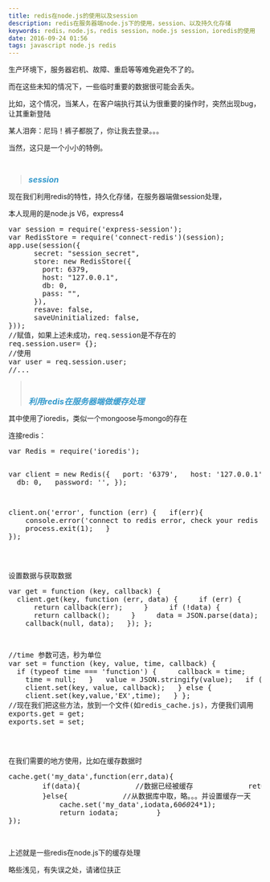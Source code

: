 ```yaml
---
title: redis在node.js的使用以及session
description: redis在服务器端node.js下的使用，session、以及持久化存储
keywords: redis，node.js，redis session，node.js session，ioredis的使用
date: 2016-09-24 01:56
tags: javascript node.js redis
---
```

<p>生产环境下，服务器宕机、故障、重启等等难免避免不了的。</p><p>而在这些未知的情况下，一些临时重要的数据很可能会丢失。</p><p>比如，这个情况，当某人，在客户端执行其认为很重要的操作时，突然出现bug，让其重新登陆</p><p>某人泪奔：尼玛！裤子都脱了，你让我去登录。。。</p><p>当然，这只是一个小小的特例。</p><p><br/></p><blockquote><p><span style="font-size: 16px; font-style: italic; font-weight: bold; line-height: 18px;"><span style="font-size: 16px; font-style: italic; font-weight: bold; color: rgb(51, 153, 204); line-height: 18px;">session</span></span></p></blockquote><p>现在我们利用redis的特性，持久化存储，在服务器端做session处理，</p><p>本人现用的是node.js V6，express4</p><pre class="brush:js;toolbar:false">var&nbsp;session&nbsp;=&nbsp;require(&#39;express-session&#39;);
var&nbsp;RedisStore&nbsp;=&nbsp;require(&#39;connect-redis&#39;)(session);
app.use(session({
&nbsp;&nbsp;&nbsp;&nbsp;&nbsp;&nbsp;secret:&nbsp;&quot;session_secret&quot;,
&nbsp;&nbsp;&nbsp;&nbsp;&nbsp;&nbsp;store:&nbsp;new&nbsp;RedisStore({
&nbsp;&nbsp;&nbsp;&nbsp;&nbsp;&nbsp;&nbsp;&nbsp;port:&nbsp;6379,
&nbsp;&nbsp;&nbsp;&nbsp;&nbsp;&nbsp;&nbsp;&nbsp;host:&nbsp;&quot;127.0.0.1&quot;,
&nbsp;&nbsp;&nbsp;&nbsp;&nbsp;&nbsp;&nbsp;&nbsp;db:&nbsp;0,
&nbsp;&nbsp;&nbsp;&nbsp;&nbsp;&nbsp;&nbsp;&nbsp;pass:&nbsp;&quot;&quot;,
&nbsp;&nbsp;&nbsp;&nbsp;&nbsp;&nbsp;}),
&nbsp;&nbsp;&nbsp;&nbsp;&nbsp;&nbsp;resave:&nbsp;false,
&nbsp;&nbsp;&nbsp;&nbsp;&nbsp;&nbsp;saveUninitialized:&nbsp;false,
}));
//赋值，如果上述未成功，req.session是不存在的
req.session.user=&nbsp;{};
//使用
var&nbsp;user&nbsp;=&nbsp;req.session.user;
//...</pre><blockquote><p><span style="font-size: 16px; font-style: italic; font-weight: bold; line-height: 18px;"><span style="font-size: 16px; font-style: italic; font-weight: bold; color: rgb(51, 153, 204); line-height: 18px;"><br/></span></span></p><p><span style="font-size: 16px; font-style: italic; font-weight: bold; line-height: 18px;"><span style="font-size: 16px; font-style: italic; font-weight: bold; color: rgb(51, 153, 204); line-height: 18px;">利用redis在服务器端做缓存处理</span></span></p></blockquote><p>其中使用了ioredis，类似一个mongoose与mongo的存在<br/></p><p>连接redis：</p><pre class="brush:js;toolbar:false">var&nbsp;Redis&nbsp;=&nbsp;require(&#39;ioredis&#39;);

var&nbsp;client&nbsp;=&nbsp;new&nbsp;Redis({
&nbsp;&nbsp;port:&nbsp;&#39;6379&#39;,
&nbsp;&nbsp;host:&nbsp;&#39;127.0.0.1&#39;,
&nbsp;&nbsp;db:&nbsp;0,
&nbsp;&nbsp;password:&nbsp;&#39;&#39;,
});

client.on(&#39;error&#39;,&nbsp;function&nbsp;(err)&nbsp;{
&nbsp;&nbsp;if(err){
&nbsp;&nbsp;&nbsp;&nbsp;console.error(&#39;connect&nbsp;to&nbsp;redis&nbsp;error,&nbsp;check&nbsp;your&nbsp;redis&nbsp;config&#39;,&nbsp;err);
&nbsp;&nbsp;&nbsp;&nbsp;process.exit(1);
&nbsp;&nbsp;}
});</pre><p><br/></p><p>设置数据与获取数据</p><pre class="brush:js;toolbar:false">var&nbsp;get&nbsp;=&nbsp;function&nbsp;(key,&nbsp;callback)&nbsp;{
&nbsp;&nbsp;client.get(key,&nbsp;function&nbsp;(err,&nbsp;data)&nbsp;{
&nbsp;&nbsp;&nbsp;&nbsp;if&nbsp;(err)&nbsp;{
&nbsp;&nbsp;&nbsp;&nbsp;&nbsp;&nbsp;return&nbsp;callback(err);
&nbsp;&nbsp;&nbsp;&nbsp;}
&nbsp;&nbsp;&nbsp;&nbsp;if&nbsp;(!data)&nbsp;{
&nbsp;&nbsp;&nbsp;&nbsp;&nbsp;&nbsp;return&nbsp;callback();
&nbsp;&nbsp;&nbsp;&nbsp;}
&nbsp;&nbsp;&nbsp;&nbsp;data&nbsp;=&nbsp;JSON.parse(data);
&nbsp;&nbsp;&nbsp;&nbsp;callback(null,&nbsp;data);
&nbsp;&nbsp;});
};

//time&nbsp;参数可选，秒为单位
var&nbsp;set&nbsp;=&nbsp;function&nbsp;(key,&nbsp;value,&nbsp;time,&nbsp;callback)&nbsp;{
&nbsp;&nbsp;if&nbsp;(typeof&nbsp;time&nbsp;===&nbsp;&#39;function&#39;)&nbsp;{
&nbsp;&nbsp;&nbsp;&nbsp;callback&nbsp;=&nbsp;time;
&nbsp;&nbsp;&nbsp;&nbsp;time&nbsp;=&nbsp;null;
&nbsp;&nbsp;}
&nbsp;&nbsp;value&nbsp;=&nbsp;JSON.stringify(value);
&nbsp;&nbsp;if&nbsp;(!time)&nbsp;{
&nbsp;&nbsp;&nbsp;&nbsp;client.set(key,&nbsp;value,&nbsp;callback);
&nbsp;&nbsp;}&nbsp;else&nbsp;{
&nbsp;&nbsp;&nbsp;&nbsp;client.set(key,value,&#39;EX&#39;,time);
&nbsp;&nbsp;}
};
//现在我们把这些方法，放到一个文件(如redis_cache.js)，方便我们调用
exports.get&nbsp;=&nbsp;get;
exports.set&nbsp;=&nbsp;set;</pre><p><br/></p><p>在我们需要的地方使用，比如在缓存数据时</p><pre class="brush:js;toolbar:false">cache.get(&#39;my_data&#39;,function(err,data){
&nbsp;&nbsp;&nbsp;&nbsp;&nbsp;&nbsp;&nbsp;&nbsp;if(data){
&nbsp;&nbsp;&nbsp;&nbsp;&nbsp;&nbsp;&nbsp;&nbsp;&nbsp;&nbsp;&nbsp;&nbsp;//数据已经被缓存
&nbsp;&nbsp;&nbsp;&nbsp;&nbsp;&nbsp;&nbsp;&nbsp;&nbsp;&nbsp;&nbsp;&nbsp;return&nbsp;data;
&nbsp;&nbsp;&nbsp;&nbsp;&nbsp;&nbsp;&nbsp;&nbsp;}else{
&nbsp;&nbsp;&nbsp;&nbsp;&nbsp;&nbsp;&nbsp;&nbsp;&nbsp;&nbsp;&nbsp;&nbsp;//从数据库中取，略。。。并设置缓存一天
&nbsp;&nbsp;&nbsp;&nbsp;&nbsp;&nbsp;&nbsp;&nbsp;&nbsp;&nbsp;&nbsp;&nbsp;cache.set(&#39;my_data&#39;,iodata,60*60*24*1);
&nbsp;&nbsp;&nbsp;&nbsp;&nbsp;&nbsp;&nbsp;&nbsp;&nbsp;&nbsp;&nbsp;&nbsp;return&nbsp;iodata;
&nbsp;&nbsp;&nbsp;&nbsp;&nbsp;&nbsp;&nbsp;&nbsp;}
});</pre><p><br/></p><p>上述就是一些redis在node.js下的缓存处理</p><p>略些浅见，有失误之处，请诸位扶正</p>